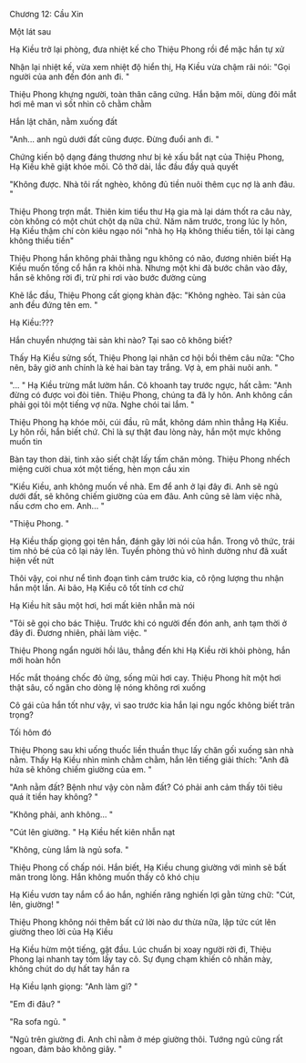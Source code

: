 




Chương 12: Cầu Xin


Một lát sau

Hạ Kiều trở lại phòng, đưa nhiệt kế cho Thiệu Phong rồi để mặc hắn tự xử

Nhận lại nhiệt kế, vừa xem nhiệt độ hiển thị, Hạ Kiều vừa chậm rãi nói: "Gọi người của anh đến đón anh đi. "

Thiệu Phong khựng người, toàn thân căng cứng. Hắn bặm môi, dùng đôi mắt hơi mê man vì sốt nhìn cô chằm chằm

Hắn lật chăn, nằm xuống đất

"Anh... anh ngủ dưới đất cũng được. Đừng đuổi anh đi. "

Chứng kiến bộ dạng đáng thương như bị kẻ xấu bắt nạt của Thiệu Phong, Hạ Kiều khẽ giật khóe môi. Cô thở dài, lắc đầu đầy quả quyết

"Không được. Nhà tôi rất nghèo, không đủ tiền nuôi thêm cục nợ là anh đâu. "

Thiệu Phong trợn mắt. Thiên kim tiểu thư Hạ gia mà lại dám thốt ra câu này, còn không có một chút chột dạ nữa chứ. Năm năm trước, trong lúc ly hôn, Hạ Kiều thậm chí còn kiêu ngạo nói "nhà họ Hạ không thiếu tiền, tôi lại càng không thiếu tiền"

Thiệu Phong hắn không phải thằng ngu không có não, đương nhiên biết Hạ Kiều muốn tống cổ hắn ra khỏi nhà. Nhưng một khi đã bước chân vào đây, hắn sẽ không rời đi, trừ phi rơi vào bước đường cùng

Khẽ lắc đầu, Thiệu Phong cất giọng khàn đặc: "Không nghèo. Tài sản của anh đều đứng tên em. "

Hạ Kiều:???

Hắn chuyển nhượng tài sản khi nào? Tại sao cô không biết?

Thấy Hạ Kiều sửng sốt, Thiệu Phong lại nhân cơ hội bồi thêm câu nữa: "Cho nên, bây giờ anh chính là kẻ hai bàn tay trắng. Vợ à, em phải nuôi anh. "



"... " Hạ Kiều trừng mắt lườm hắn. Cô khoanh tay trước ngực, hất cằm: "Anh đừng có được voi đòi tiên. Thiệu Phong, chúng ta đã ly hôn. Anh không cần phải gọi tôi một tiếng vợ nữa. Nghe chói tai lắm. "

Thiệu Phong hạ khóe môi, cúi đầu, rũ mắt, không dám nhìn thẳng Hạ Kiều. Ly hôn rồi, hắn biết chứ. Chỉ là sự thật đau lòng này, hắn một mực không muốn tin

Bàn tay thon dài, tinh xảo siết chặt lấy tấm chăn mỏng. Thiệu Phong nhếch miệng cười chua xót một tiếng, hèn mọn cầu xin

"Kiều Kiều, anh không muốn về nhà. Em để anh ở lại đây đi. Anh sẽ ngủ dưới đất, sẽ không chiếm giường của em đâu. Anh cũng sẽ làm việc nhà, nấu cơm cho em. Anh... "

"Thiệu Phong. "

Hạ Kiều thấp giọng gọi tên hắn, đánh gãy lời nói của hắn. Trong vô thức, trái tim nhỏ bé của cô lại nảy lên. Tuyến phòng thủ vô hình dường như đã xuất hiện vết nứt

Thôi vậy, coi như nể tình đoạn tình cảm trước kia, cô rộng lượng thu nhận hắn một lần. Ai bảo, Hạ Kiều cô tốt tính cơ chứ

Hạ Kiều hít sâu một hơi, hơi mất kiên nhẫn mà nói

"Tôi sẽ gọi cho bác Thiệu. Trước khi có người đến đón anh, anh tạm thời ở đây đi. Đương nhiên, phải làm việc. "

Thiệu Phong ngẩn người hồi lâu, thẳng đến khi Hạ Kiều rời khỏi phòng, hắn mới hoàn hồn

Hốc mắt thoáng chốc đỏ ửng, sống mũi hơi cay. Thiệu Phong hít một hơi thật sâu, cố ngăn cho dòng lệ nóng không rơi xuống

Cô gái của hắn tốt như vậy, vì sao trước kia hắn lại ngu ngốc không biết trân trọng?





Tối hôm đó

Thiệu Phong sau khi uống thuốc liền thuần thục lấy chăn gối xuống sàn nhà nằm. Thấy Hạ Kiều nhìn mình chằm chằm, hắn lên tiếng giải thích: "Anh đã hứa sẽ không chiếm giường của em. "

"Anh nằm đất? Bệnh như vậy còn nằm đất? Có phải anh cảm thấy tôi tiêu quá ít tiền hay không? "

"Không phải, anh không... "

"Cút lên giường. " Hạ Kiều hết kiên nhẫn nạt

"Không, cùng lắm là ngủ sofa. "

Thiệu Phong cố chấp nói. Hắn biết, Hạ Kiều chung giường với mình sẽ bất mãn trong lòng. Hắn không muốn thấy cô khó chịu

Hạ Kiều vươn tay nắm cổ áo hắn, nghiến răng nghiến lợi gằn từng chữ: "Cút, lên, giường! "

Thiệu Phong không nói thêm bất cứ lời nào dư thừa nữa, lập tức cút lên giường theo lời của Hạ Kiều

Hạ Kiều hừm một tiếng, gật đầu. Lúc chuẩn bị xoay người rời đi, Thiệu Phong lại nhanh tay tóm lấy tay cô. Sự đụng chạm khiến cô nhăn mày, không chút do dự hất tay hắn ra

Hạ Kiều lạnh giọng: "Anh làm gì? "

"Em đi đâu? "

"Ra sofa ngủ. "

"Ngủ trên giường đi. Anh chỉ nằm ở mép giường thôi. Tướng ngủ cũng rất ngoan, đảm bảo không giãy. "




